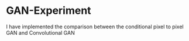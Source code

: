 # GAN-Experiment

I have implemented the comparison between the conditional pixel to pixel GAN and Convolutional GAN 
